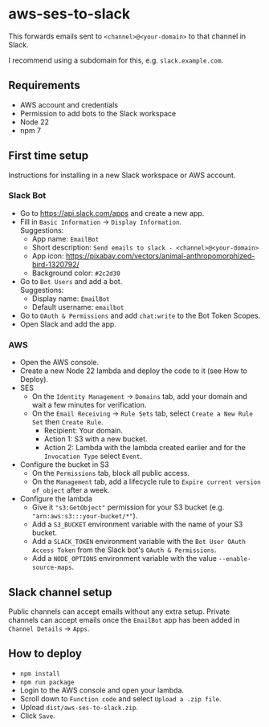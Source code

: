 # aws-ses-to-slack

This forwards emails sent to `<channel>@<your-domain>` to that channel in Slack.

I recommend using a subdomain for this, e.g. `slack.example.com`.

## Requirements

- AWS account and credentials
- Permission to add bots to the Slack workspace
- Node 22
- npm 7

## First time setup

Instructions for installing in a new Slack workspace or AWS account.

### Slack Bot

- Go to https://api.slack.com/apps and create a new app.
- Fill in `Basic Information` -> `Display Information`.  
  Suggestions:
  - App name: `EmailBot`
  - Short description: `Send emails to slack - <channel>@<your-domain>`
  - App icon: https://pixabay.com/vectors/animal-anthropomorphized-bird-1320792/
  - Background color: `#2c2d30`
- Go to `Bot Users` and add a bot.  
  Suggestions:
  - Display name: `EmailBot`
  - Default username: `emailbot`
- Go to `OAuth & Permissions` and add `chat:write` to the Bot Token Scopes.
- Open Slack and add the app.

### AWS

- Open the AWS console.
- Create a new Node 22 lambda and deploy the code to it (see How to Deploy).
- SES
  - On the `Identity Management` -> `Domains` tab, add your domain and wait a few minutes for verification.
  - On the `Email Receiving` -> `Rule Sets` tab, select `Create a New Rule Set` then `Create Rule`.
    - Recipient: Your domain.
    - Action 1: S3 with a new bucket.
    - Action 2: Lambda with the lambda created earlier and for the `Invocation Type` select `Event`.
- Configure the bucket in S3
  - On the `Permissions` tab, block all public access.
  - On the `Management` tab, add a lifecycle rule to `Expire current version of object` after a week.
- Configure the lambda
  - Give it `"s3:GetObject"` permission for your S3 bucket (e.g. `"arn:aws:s3:::your-bucket/*"`).
  - Add a `S3_BUCKET` environment variable with the name of your S3 bucket.
  - Add a `SLACK_TOKEN` environment variable with the `Bot User OAuth Access Token` from the Slack bot's `OAuth & Permissions`.
  - Add a `NODE_OPTIONS` environment variable with the value `--enable-source-maps`.

## Slack channel setup

Public channels can accept emails without any extra setup. Private channels can accept emails once the `EmailBot` app has been added in `Channel Details` -> `Apps`.

## How to deploy

- `npm install`
- `npm run package`
- Login to the AWS console and open your lambda.
- Scroll down to `Function code` and select `Upload a .zip file`.
- Upload `dist/aws-ses-to-slack.zip`.
- Click `Save`.
